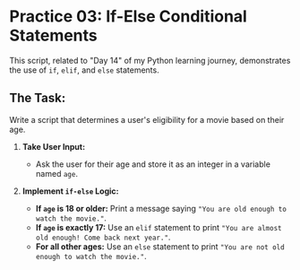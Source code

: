 # Practice 03: If-Else Conditional Statements

This script, related to "Day 14" of my Python learning journey, demonstrates the use of `if`, `elif`, and `else` statements.

## The Task:

Write a script that determines a user's eligibility for a movie based on their age.

1.  **Take User Input:**
    * Ask the user for their age and store it as an integer in a variable named `age`.

2.  **Implement `if-else` Logic:**
    * **If `age` is 18 or older:** Print a message saying `"You are old enough to watch the movie."`.
    * **If `age` is exactly 17:** Use an `elif` statement to print `"You are almost old enough! Come back next year."`.
    * **For all other ages:** Use an `else` statement to print `"You are not old enough to watch the movie."`.